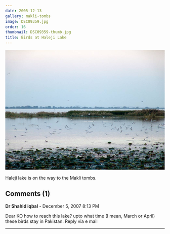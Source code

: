 ```yaml
---
date: 2005-12-13
gallery: makli-tombs
image: DSC09359.jpg
order: 16
thumbnail: DSC09359-thumb.jpg
title: Birds at Haleji Lake
---
```


![Birds at Haleji Lake](./DSC09359.jpg)

Haleji lake is on the way to the Makli tombs.

<div id="comments">

## Comments (1)

**Dr Shahid iqbal** - December  5, 2007  8:13 PM

Dear KO how to reach this lake? upto what time (I mean, March or April) these birds stay in Pakistan. Reply via e mail

---

</div>